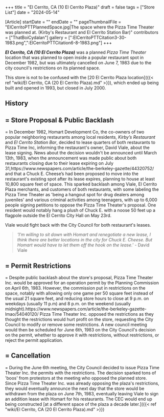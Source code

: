 +++
title = "El Cerrito, CA (10 El Cerrito Plaza)"
draft = false
tags = ["Store List"]
date = "2024-05-14"

[Article]
startDate = ""
endDate = ""
pageThumbnailFile = "ElCerritoPTTPlannedSpace.jpg|The space where the Pizza Time Theater was planned at. (Kirby's Restaurant and El Cerrito Station Bar)"
contributors = ["ThatBoiCydalan"]
gallery = [":ElCerritoPTTCitation3-30-1983.png",":ElCerritoPTTCitation6-8-1983.png"]
+++

<b><i>El Cerrito, CA (10 El Cerrito Plaza)</b></i> was a planned <i>Pizza Time Theater</i> location that was planned to open inside a popular restaurant spot in December 1982, but was ultimately cancelled on June 7, 1983 due to the city council's restrictions on its planned space.

This store is not to be confused with the [20 El Cerrito Plaza location]({{< ref "wiki/El Cerrito, CA (20 El Cerrito Plaza).md" >}}), which ended up being built and opened in 1993, but closed in July 2000.

<h2>History</h2>
<h2>= Store Proposal & Public Backlash </h2>=
In December 1982, Homart Development Co, the co-owners of two popular neighboring restaurants among local residents, <i>Kirby’s Restaurant</i> and <i>El Cerrito Station Bar</i>, decided to lease quarters of both restaurants to Pizza Time Inc, informing the restaurant's owner, David Viale, about the lease signing. News about the decision wouldn't be announced until March 13th, 1983, when the announcement was made public about both restaurants closing due to their lease expiring on July 31,<ref>https://www.newspapers.com/article/the-berkeley-gazette/44320752/</ref> and that a Chuck E. Cheese’s had been proposed to move into the restaurant's existing spot after its lease expires, planning to house at least 10,800 square feet of space. This sparked backlash among Viale, El Cerrito Plaza merchants, and customers of both restaurants, with some labeling the Pizza Time Theater as 'being a hangout spot for drug dealers among juveniles' and various criminal activities among teenagers, with up to 6,000 people signing petitions to oppose the Pizza Time Theater's proposal. One resident would notably hang a plush of Chuck E. with a noose 50 feet up a flagpole outside the El Cerrito City Hall on May 23rd. 

Viale would fight back with the City Council for both restaurant's leases.  
<blockquote><i>'I’m willing to sit down with Homart and renegotiate a new lease, I think there are better locations in the city for Chuck E. Cheese. But Homart would have to let them off the hook on the lease.' -</i> David Viale <ref></ref></blockquote>

<h2>= Permit Restrictions </h2>=
Despite public backlash about the store's proposal, Pizza Time Theater Inc. would be approved for an operation permit by the Planning Commission on April 6th, 1983. However, the commission put in restrictions on the space, notably with allowing only one game per 50 square feet instead of the usual 21 square feet, and reducing store hours to close at 9 p.m. on weekdays (usually 11 p.m) and 8 p.m. on the weekend (usually midnight).<ref>https://www.newspapers.com/article/the-berkeley-gazette-lmao/54040120/</ref> Pizza Time Theater Inc. opposed the restrictions as they thought the restrictions would hurt profit on the store, requesting the City Council to modify or remove some restrictions. A new council meeting would then be scheduled for June 6th, 1983 on the City Council's decision on the permit, whether to approve it with restrictions, without restrictions, or reject the permit application.

<h2>= Cancellation </h2>=
During the June 6th meeting, the City Council decided to issue Pizza Time Theater Inc. the permits with the restrictions. The decision sparked tons of 'boos' from protestors at the meeting who opposed the planned store. Since Pizza Time Theater Inc. was already opposing the plaza's restrictions, they would eventually announce the next day that the store would be withdrawn from the plaza on June 7th, 1983,<ref></ref> eventually leaving Viale to sign an addition lease with Homart for his restaurants. The CEC would end up being constructed [at a different space of the plaza a decade later.]({{< ref "wiki/El Cerrito, CA (20 El Cerrito Plaza).md" >}})





<references />